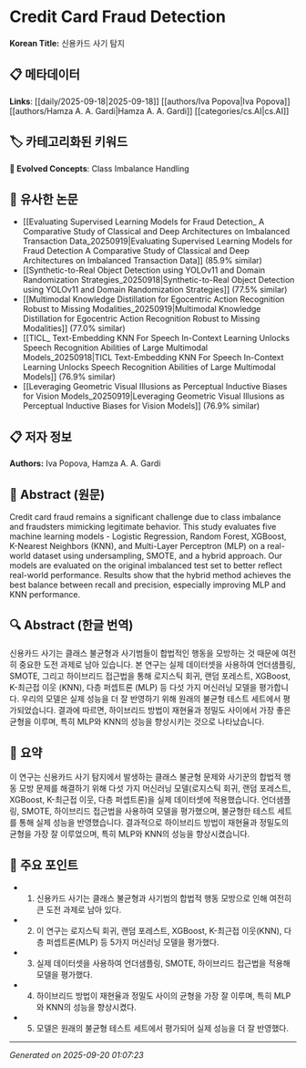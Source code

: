 # Credit Card Fraud Detection

**Korean Title:** 신용카드 사기 탐지

## 📋 메타데이터

**Links**: [[daily/2025-09-18|2025-09-18]] [[authors/Iva Popova|Iva Popova]] [[authors/Hamza A. A. Gardi|Hamza A. A. Gardi]] [[categories/cs.AI|cs.AI]]

## 🏷️ 카테고리화된 키워드
**🚀 Evolved Concepts**: Class Imbalance Handling

## 🔗 유사한 논문
- [[Evaluating Supervised Learning Models for Fraud Detection_ A Comparative Study of Classical and Deep Architectures on Imbalanced Transaction Data_20250919|Evaluating Supervised Learning Models for Fraud Detection A Comparative Study of Classical and Deep Architectures on Imbalanced Transaction Data]] (85.9% similar)
- [[Synthetic-to-Real Object Detection using YOLOv11 and Domain Randomization Strategies_20250918|Synthetic-to-Real Object Detection using YOLOv11 and Domain Randomization Strategies]] (77.5% similar)
- [[Multimodal Knowledge Distillation for Egocentric Action Recognition Robust to Missing Modalities_20250919|Multimodal Knowledge Distillation for Egocentric Action Recognition Robust to Missing Modalities]] (77.0% similar)
- [[TICL_ Text-Embedding KNN For Speech In-Context Learning Unlocks Speech Recognition Abilities of Large Multimodal Models_20250918|TICL Text-Embedding KNN For Speech In-Context Learning Unlocks Speech Recognition Abilities of Large Multimodal Models]] (76.9% similar)
- [[Leveraging Geometric Visual Illusions as Perceptual Inductive Biases for Vision Models_20250919|Leveraging Geometric Visual Illusions as Perceptual Inductive Biases for Vision Models]] (76.9% similar)

## 📋 저자 정보

**Authors:** Iva Popova, Hamza A. A. Gardi

## 📄 Abstract (원문)

Credit card fraud remains a significant challenge due to class imbalance and
fraudsters mimicking legitimate behavior. This study evaluates five machine
learning models - Logistic Regression, Random Forest, XGBoost, K-Nearest
Neighbors (KNN), and Multi-Layer Perceptron (MLP) on a real-world dataset using
undersampling, SMOTE, and a hybrid approach. Our models are evaluated on the
original imbalanced test set to better reflect real-world performance. Results
show that the hybrid method achieves the best balance between recall and
precision, especially improving MLP and KNN performance.

## 🔍 Abstract (한글 번역)

신용카드 사기는 클래스 불균형과 사기범들이 합법적인 행동을 모방하는 것 때문에 여전히 중요한 도전 과제로 남아 있습니다. 본 연구는 실제 데이터셋을 사용하여 언더샘플링, SMOTE, 그리고 하이브리드 접근법을 통해 로지스틱 회귀, 랜덤 포레스트, XGBoost, K-최근접 이웃 (KNN), 다층 퍼셉트론 (MLP) 등 다섯 가지 머신러닝 모델을 평가합니다. 우리의 모델은 실제 성능을 더 잘 반영하기 위해 원래의 불균형 테스트 세트에서 평가되었습니다. 결과에 따르면, 하이브리드 방법이 재현율과 정밀도 사이에서 가장 좋은 균형을 이루며, 특히 MLP와 KNN의 성능을 향상시키는 것으로 나타났습니다.

## 📝 요약

이 연구는 신용카드 사기 탐지에서 발생하는 클래스 불균형 문제와 사기꾼의 합법적 행동 모방 문제를 해결하기 위해 다섯 가지 머신러닝 모델(로지스틱 회귀, 랜덤 포레스트, XGBoost, K-최근접 이웃, 다층 퍼셉트론)을 실제 데이터셋에 적용했습니다. 언더샘플링, SMOTE, 하이브리드 접근법을 사용하여 모델을 평가했으며, 불균형한 테스트 세트를 통해 실제 성능을 반영했습니다. 결과적으로 하이브리드 방법이 재현율과 정밀도의 균형을 가장 잘 이루었으며, 특히 MLP와 KNN의 성능을 향상시켰습니다.

## 🎯 주요 포인트

- 1. 신용카드 사기는 클래스 불균형과 사기범의 합법적 행동 모방으로 인해 여전히 큰 도전 과제로 남아 있다.

- 2. 이 연구는 로지스틱 회귀, 랜덤 포레스트, XGBoost, K-최근접 이웃(KNN), 다층 퍼셉트론(MLP) 등 5가지 머신러닝 모델을 평가했다.

- 3. 실제 데이터셋을 사용하여 언더샘플링, SMOTE, 하이브리드 접근법을 적용해 모델을 평가했다.

- 4. 하이브리드 방법이 재현율과 정밀도 사이의 균형을 가장 잘 이루며, 특히 MLP와 KNN의 성능을 향상시켰다.

- 5. 모델은 원래의 불균형 테스트 세트에서 평가되어 실제 성능을 더 잘 반영했다.

---

*Generated on 2025-09-20 01:07:23*